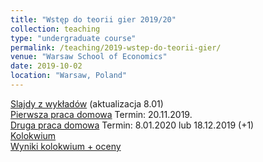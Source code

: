 ```yaml
---
title: "Wstęp do teorii gier 2019/20"
collection: teaching
type: "undergraduate course"
permalink: /teaching/2019-wstep-do-teorii-gier/
venue: "Warsaw School of Economics"
date: 2019-10-02
location: "Warsaw, Poland"
---
```

[Slajdy z wykładów](/wtg/wyklad_z_wtg.pdf) (aktualizacja 8.01)  
[Pierwsza praca domowa](/wtg/WTG_PS1.pdf) Termin: 20.11.2019.  
[Druga praca domowa](/wtg/WTG_PS2.pdf) Termin: 8.01.2020 lub 18.12.2019 (+1)  
[Kolokwium](wtg/WTG_kolokwium.pdf)  
[Wyniki kolokwium + oceny](https://docs.google.com/spreadsheets/d/1bYw6YvvVUTc9H4CvJaKnsaKunJ8ZT9sH4_2-tvx1RiI/edit)     